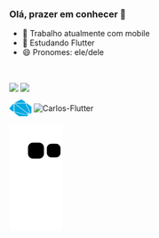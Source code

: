 ### Olá, prazer em conhecer 👋

- 🔭 Trabalho atualmente com mobile
- 🌱 Estudando Flutter
- 😄 Pronomes: ele/dele




 <div style="display: inline_block"><br>
  <!--   <a href="https://www.youtube.com/channel/UC_-uuuZbY0AAt9CViNzvc-Q" target="_blank"><img src="https://img.shields.io/badge/YouTube-FF0000?style=for-the-badge&logo=youtube&logoColor=white" target="_blank"></a> -->
<!--   <a href="https://instagram.com/rafaballerini" target="_blank"><img src="https://img.shields.io/badge/-Instagram-%23E4405F?style=for-the-badge&logo=instagram&logoColor=white" target="_blank"></a> -->
 
  <a href = "mailto:carlosyanceara@gmail.com"><img align="center" src="https://img.shields.io/badge/-Gmail-%23333?style=for-the-badge&logo=gmail&logoColor=white" target="_blank"></a>
  <a href="https://www.linkedin.com/in/carlosyan-dev/" target="_blank"><img align="center" src="https://img.shields.io/badge/-LinkedIn-%230077B5?style=for-the-badge&logo=linkedin&logoColor=white" target="_blank"></a> 
  
  <img align="center" alt="Carlos-Dart" height="30" width="40" src="https://raw.githubusercontent.com/devicons/devicon/master/icons/dart/dart-plain.svg"/>
  <img align="center" alt="Carlos-Flutter" height="30" width="40" src="https://cdn.jsdelivr.net/gh/devicons/devicon/icons/flutter/flutter-original.svg">
<!--   <img align="right" alt="Rafa-pic" height="150" style="border-radius:50px;" src="https://media.discordapp.net/attachments/639956127056134178/890373478988013628/Publicacoes_Instagram_1_1.png?width=676&height=676"> -->
</div>
 
 
  ![Snake animation](https://github.com/carlosyanbezerravieira/carlosyanbezerravieira/blob/output/github-contribution-grid-snake.svg)
 
</div>
